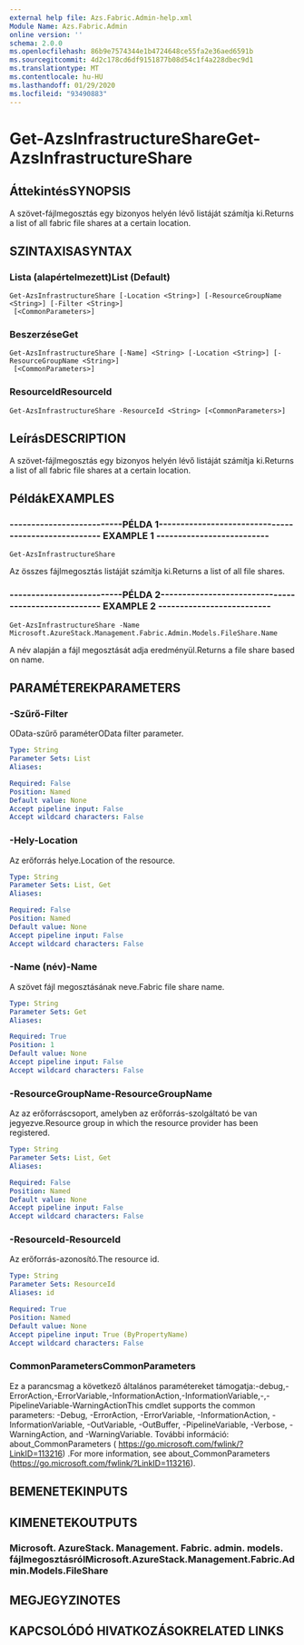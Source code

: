 ```yaml
---
external help file: Azs.Fabric.Admin-help.xml
Module Name: Azs.Fabric.Admin
online version: ''
schema: 2.0.0
ms.openlocfilehash: 86b9e7574344e1b4724648ce55fa2e36aed6591b
ms.sourcegitcommit: 4d2c178cd6df9151877b08d54c1f4a228dbec9d1
ms.translationtype: MT
ms.contentlocale: hu-HU
ms.lasthandoff: 01/29/2020
ms.locfileid: "93490883"
---
```

# <span data-ttu-id="b5f5a-101">Get-AzsInfrastructureShare</span><span class="sxs-lookup"><span data-stu-id="b5f5a-101">Get-AzsInfrastructureShare</span></span>

## <span data-ttu-id="b5f5a-102">Áttekintés</span><span class="sxs-lookup"><span data-stu-id="b5f5a-102">SYNOPSIS</span></span>
<span data-ttu-id="b5f5a-103">A szövet-fájlmegosztás egy bizonyos helyén lévő listáját számítja ki.</span><span class="sxs-lookup"><span data-stu-id="b5f5a-103">Returns a list of all fabric file shares at a certain location.</span></span>

## <span data-ttu-id="b5f5a-104">SZINTAXISA</span><span class="sxs-lookup"><span data-stu-id="b5f5a-104">SYNTAX</span></span>

### <span data-ttu-id="b5f5a-105">Lista (alapértelmezett)</span><span class="sxs-lookup"><span data-stu-id="b5f5a-105">List (Default)</span></span>
```
Get-AzsInfrastructureShare [-Location <String>] [-ResourceGroupName <String>] [-Filter <String>]
 [<CommonParameters>]
```

### <span data-ttu-id="b5f5a-106">Beszerzése</span><span class="sxs-lookup"><span data-stu-id="b5f5a-106">Get</span></span>
```
Get-AzsInfrastructureShare [-Name] <String> [-Location <String>] [-ResourceGroupName <String>]
 [<CommonParameters>]
```

### <span data-ttu-id="b5f5a-107">ResourceId</span><span class="sxs-lookup"><span data-stu-id="b5f5a-107">ResourceId</span></span>
```
Get-AzsInfrastructureShare -ResourceId <String> [<CommonParameters>]
```

## <span data-ttu-id="b5f5a-108">Leírás</span><span class="sxs-lookup"><span data-stu-id="b5f5a-108">DESCRIPTION</span></span>
<span data-ttu-id="b5f5a-109">A szövet-fájlmegosztás egy bizonyos helyén lévő listáját számítja ki.</span><span class="sxs-lookup"><span data-stu-id="b5f5a-109">Returns a list of all fabric file shares at a certain location.</span></span>

## <span data-ttu-id="b5f5a-110">Példák</span><span class="sxs-lookup"><span data-stu-id="b5f5a-110">EXAMPLES</span></span>

### <span data-ttu-id="b5f5a-111">--------------------------PÉLDA 1--------------------------</span><span class="sxs-lookup"><span data-stu-id="b5f5a-111">-------------------------- EXAMPLE 1 --------------------------</span></span>
```
Get-AzsInfrastructureShare
```

<span data-ttu-id="b5f5a-112">Az összes fájlmegosztás listáját számítja ki.</span><span class="sxs-lookup"><span data-stu-id="b5f5a-112">Returns a list of all file shares.</span></span>

### <span data-ttu-id="b5f5a-113">--------------------------PÉLDA 2--------------------------</span><span class="sxs-lookup"><span data-stu-id="b5f5a-113">-------------------------- EXAMPLE 2 --------------------------</span></span>
```
Get-AzsInfrastructureShare -Name Microsoft.AzureStack.Management.Fabric.Admin.Models.FileShare.Name
```

<span data-ttu-id="b5f5a-114">A név alapján a fájl megosztását adja eredményül.</span><span class="sxs-lookup"><span data-stu-id="b5f5a-114">Returns a file share based on name.</span></span>

## <span data-ttu-id="b5f5a-115">PARAMÉTEREK</span><span class="sxs-lookup"><span data-stu-id="b5f5a-115">PARAMETERS</span></span>

### <span data-ttu-id="b5f5a-116">-Szűrő</span><span class="sxs-lookup"><span data-stu-id="b5f5a-116">-Filter</span></span>
<span data-ttu-id="b5f5a-117">OData-szűrő paraméter</span><span class="sxs-lookup"><span data-stu-id="b5f5a-117">OData filter parameter.</span></span>

```yaml
Type: String
Parameter Sets: List
Aliases: 

Required: False
Position: Named
Default value: None
Accept pipeline input: False
Accept wildcard characters: False
```

### <span data-ttu-id="b5f5a-118">-Hely</span><span class="sxs-lookup"><span data-stu-id="b5f5a-118">-Location</span></span>
<span data-ttu-id="b5f5a-119">Az erőforrás helye.</span><span class="sxs-lookup"><span data-stu-id="b5f5a-119">Location of the resource.</span></span>

```yaml
Type: String
Parameter Sets: List, Get
Aliases: 

Required: False
Position: Named
Default value: None
Accept pipeline input: False
Accept wildcard characters: False
```

### <span data-ttu-id="b5f5a-120">-Name (név)</span><span class="sxs-lookup"><span data-stu-id="b5f5a-120">-Name</span></span>
<span data-ttu-id="b5f5a-121">A szövet fájl megosztásának neve.</span><span class="sxs-lookup"><span data-stu-id="b5f5a-121">Fabric file share name.</span></span>

```yaml
Type: String
Parameter Sets: Get
Aliases: 

Required: True
Position: 1
Default value: None
Accept pipeline input: False
Accept wildcard characters: False
```

### <span data-ttu-id="b5f5a-122">-ResourceGroupName</span><span class="sxs-lookup"><span data-stu-id="b5f5a-122">-ResourceGroupName</span></span>
<span data-ttu-id="b5f5a-123">Az az erőforráscsoport, amelyben az erőforrás-szolgáltató be van jegyezve.</span><span class="sxs-lookup"><span data-stu-id="b5f5a-123">Resource group in which the resource provider has been registered.</span></span>

```yaml
Type: String
Parameter Sets: List, Get
Aliases: 

Required: False
Position: Named
Default value: None
Accept pipeline input: False
Accept wildcard characters: False
```

### <span data-ttu-id="b5f5a-124">-ResourceId</span><span class="sxs-lookup"><span data-stu-id="b5f5a-124">-ResourceId</span></span>
<span data-ttu-id="b5f5a-125">Az erőforrás-azonosító.</span><span class="sxs-lookup"><span data-stu-id="b5f5a-125">The resource id.</span></span>

```yaml
Type: String
Parameter Sets: ResourceId
Aliases: id

Required: True
Position: Named
Default value: None
Accept pipeline input: True (ByPropertyName)
Accept wildcard characters: False
```

### <span data-ttu-id="b5f5a-126">CommonParameters</span><span class="sxs-lookup"><span data-stu-id="b5f5a-126">CommonParameters</span></span>
<span data-ttu-id="b5f5a-127">Ez a parancsmag a következő általános paramétereket támogatja:-debug,-ErrorAction,-ErrorVariable,-InformationAction,-InformationVariable,-,-PipelineVariable-WarningAction</span><span class="sxs-lookup"><span data-stu-id="b5f5a-127">This cmdlet supports the common parameters: -Debug, -ErrorAction, -ErrorVariable, -InformationAction, -InformationVariable, -OutVariable, -OutBuffer, -PipelineVariable, -Verbose, -WarningAction, and -WarningVariable.</span></span> <span data-ttu-id="b5f5a-128">További információ: about_CommonParameters ( https://go.microsoft.com/fwlink/?LinkID=113216) .</span><span class="sxs-lookup"><span data-stu-id="b5f5a-128">For more information, see about_CommonParameters (https://go.microsoft.com/fwlink/?LinkID=113216).</span></span>

## <span data-ttu-id="b5f5a-129">BEMENETEK</span><span class="sxs-lookup"><span data-stu-id="b5f5a-129">INPUTS</span></span>

## <span data-ttu-id="b5f5a-130">KIMENETEK</span><span class="sxs-lookup"><span data-stu-id="b5f5a-130">OUTPUTS</span></span>

### <span data-ttu-id="b5f5a-131">Microsoft. AzureStack. Management. Fabric. admin. models. fájlmegosztásról</span><span class="sxs-lookup"><span data-stu-id="b5f5a-131">Microsoft.AzureStack.Management.Fabric.Admin.Models.FileShare</span></span>

## <span data-ttu-id="b5f5a-132">MEGJEGYZI</span><span class="sxs-lookup"><span data-stu-id="b5f5a-132">NOTES</span></span>

## <span data-ttu-id="b5f5a-133">KAPCSOLÓDÓ HIVATKOZÁSOK</span><span class="sxs-lookup"><span data-stu-id="b5f5a-133">RELATED LINKS</span></span>

